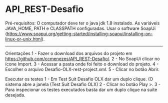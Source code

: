 # API_REST-Desafio

Pré-requisitos:
O computador deve ter o java jdk 1.8 instalado.
As variáveis JAVA_HOME, PATH e CLASSPATH configuradas.
Usar o software SoapUi (https://www.soapui.org/getting-started/installing-soapui/installing-on-linux-or-unix.html).

----------------------------------------------------------------------------------

Orientações
1 - Fazer o download dos arquivos do projeto em https://github.com/ccmenezes/API_REST-Desafio/.
2 - No SoapUi clicar no ícone Import.
3 - Acessar a pasta onde foi feito o download do projeto.
4 - Escolher o arquivo Desafio-OLX-rest-project.xml.
5 - Clicar no botão Abrir.

Executar os testes
1 - Em Test Suit Desafio OLX dar um duplo clique. (O sistema abre a janela (Test Suit Desafio OLX)
2 - Clicar no botão Play >.
3 - Para inspecionar os testes executados basta dar um duplo clique na suíte desejada.
